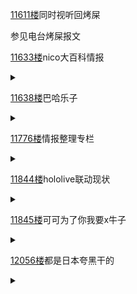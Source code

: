 [11611楼](https://bbs.nga.cn/read.php?tid=27130525&page=581#l11611)同时视听回烤屎

参见电台烤屎报文

[11633楼](https://bbs.nga.cn/read.php?tid=27130525&page=582#l11633)nico大百科情报

<details>
  <summary></summary>
  
  nico大百科打野发现的情报

  <img src="https://img.nga.178.com/attachments/mon_202106/19/-zue37Q2o-6eb4ZbT3cSu0-bc.jpg.medium.jpg"></img>

  关于《侦探已死》这个动画的(就是狐和夏作为嘉宾参加配音的那个) 夏是在小说第一卷发售的时候就写了评语(就是小说宣传常见的那种评语)，是作者还在web连载时期就成为粉丝的人。相对的狐狸和往常一样是中途突然冒出来的<img src="https://img4.nga.178.com/ngabbs/post/smile/ac4.png"></img>

  <img src="https://img.nga.178.com/attachments/mon_202106/19/-zue37Q2o-2wxuZeT3cSu0-fn.jpg.medium.jpg"></img>

  下面又有人提到了之前一次给小甜甜圈做宣传的时候也是狐和夏组合，夏在接到工商前就说过很多次喜欢这个产品，狐狸则是包含工商后在内一共就提到过一次

  <img src="https://img4.nga.178.com/ngabbs/post/smile/ac15.png"></img>真是的能蹭是吧
  
</details>

[11638楼](https://bbs.nga.cn/read.php?tid=27130525&page=582#l11638)巴哈乐子

<details>
  <summary></summary>
  
  今日巴哈，先来点底边男人消息

  <img src="https://img.nga.178.com/attachments/mon_202106/19/-zue37Q2o-7ebnK6T1kSft-1z.jpg"></img>

  holo我们没有跪，只是教育，教育你懂吗

  <img src="https://img.nga.178.com/attachments/mon_202106/19/-zue37Q2o-g7r5KcT1kScd-3q.jpg"></img>

  有人说彩虹是散养，holo觉得你们真外行
  
  <img src="https://img.nga.178.com/attachments/mon_202106/19/-zue37Q2o-i554K6T1kSfd-y.jpg"></img>

  男人？什么底边人带的底边队伍啊

  <img src="https://img.nga.178.com/attachments/mon_202106/19/-zue37Q2o-j9l6KeT1kSc8-6o.jpg"></img>

  走，lol
  
</details>

[11776楼](https://bbs.nga.cn/read.php?tid=27130525&page=589#l11776)情报整理专栏

<details>
  <summary></summary>
  
  我已经更新完了。你们不要老是惦记天海和lgg3那些料。他们能告诉你们的我都整理好发在动态和专栏了，剩余的大部分料都会烂在肚子里。

  <br>

  4.0. 天堂破碎

  https://t.bilibili.com/537887981737115207?tab=2 (上)

  https://t.bilibili.com/537888239435156033?tab=2 (中)

  https://t.bilibili.com/537889454906720395?tab=2 (下)

  <br>

  不要问我为什么之前不开直播讲这些事情。你们看了专栏都知道，这么多事情能在直播里有条理的讲清楚吗？恐怕没几个人能在直播里能系统性地帮大家整理出来吧？
  
</details>

[11844楼](https://bbs.nga.cn/read.php?tid=27130525&page=593#l11844)hololive联动现状

<details>
  <summary></summary>
  
  hololive联动直播间现状

  <img src="https://img.nga.178.com/attachments/mon_202106/19/-zue37Q2o-2kxgK1gT1kSb4-7e.jpg.thumb.jpg"></img>

  图中最下方为tskk同志
  
</details>

[11845楼](https://bbs.nga.cn/read.php?tid=27130525&page=593#l11845)可可为了你我要x牛子

<details>
  <summary></summary>
  
  <img src="https://img.nga.178.com/attachments/mon_202106/19/-zue37Q2o-f8t3ZfT3cSpm-o9.jpg.medium.jpg"></img>
  
</details>

[12056楼](https://bbs.nga.cn/read.php?tid=27130525&page=603#l12056)都是日本夸黑干的

<details>
  <summary></summary>
  
  > 建议4v冲个八个月

  > 那可是cn女神啊 jpg.

  4v：都是日本夸黑干的<img src="https://img4.nga.178.com/ngabbs/post/smile/ac15.png"></img>

  <img src="https://img.nga.178.com/attachments/mon_202106/19/-zue37Q2o-97g8KaT1kSax-1o.jpg"></img>
  
</details>